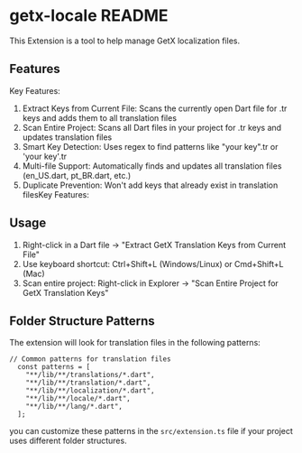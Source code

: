 # getx-locale README

This Extension is a tool to help manage GetX localization files.

## Features

Key Features:

1. Extract Keys from Current File: Scans the currently open Dart file for .tr keys and adds them to all translation files
2. Scan Entire Project: Scans all Dart files in your project for .tr keys and updates translation files
3. Smart Key Detection: Uses regex to find patterns like "your key".tr or 'your key'.tr
4. Multi-file Support: Automatically finds and updates all translation files (en_US.dart, pt_BR.dart, etc.)
5. Duplicate Prevention: Won't add keys that already exist in translation filesKey Features:

## Usage

1. Right-click in a Dart file → "Extract GetX Translation Keys from Current File"
2. Use keyboard shortcut: Ctrl+Shift+L (Windows/Linux) or Cmd+Shift+L (Mac)
3. Scan entire project: Right-click in Explorer → "Scan Entire Project for GetX Translation Keys"

## Folder Structure Patterns
The extension will look for translation files in the following patterns:
```
// Common patterns for translation files
  const patterns = [
    "**/lib/**/translations/*.dart",
    "**/lib/**/translation/*.dart",
    "**/lib/**/localization/*.dart",
    "**/lib/**/locale/*.dart",
    "**/lib/**/lang/*.dart",
  ];
```

you can customize these patterns in the `src/extension.ts` file if your project uses different folder structures.